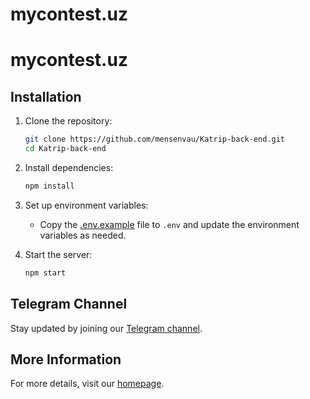 # mycontest.uz

# mycontest.uz

## Installation

1. Clone the repository:

   ```sh
   git clone https://github.com/mensenvau/Katrip-back-end.git
   cd Katrip-back-end
   ```

2. Install dependencies:

   ```sh
   npm install
   ```

3. Set up environment variables:

   - Copy the [.env.example](http://_vscodecontentref_/1) file to `.env` and update the environment variables as needed.

4. Start the server:
   ```sh
   npm start
   ```

## Telegram Channel

Stay updated by joining our [Telegram channel](https://t.me/mycontest_chat).

## More Information

For more details, visit our [homepage](https://github.com/mensenvau/Katrip-back-end#readme).
